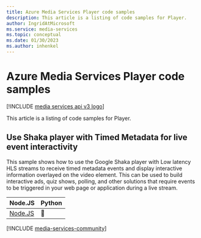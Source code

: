 ---title: Azure Media Services Player code samplesdescription: This article is a listing of code samples for Player.author: IngridAtMicrosoftms.service: media-servicesms.topic: conceptualms.date: 01/30/2023ms.author: inhenkel---
# Azure Media Services Player code samples
[!INCLUDE [media services api v3 logo](../includes/v3-hr.md)]
This article is a listing of code samples for Player.
## Use Shaka player with Timed Metadata for live event interactivity
This sample shows how to use the Google Shaka player with Low latency HLS streams to receive timed metadata events and display interactive information overlayed on the video element. This can be used to build interactive ads, quiz shows, polling, and other solutions that require events to be triggered in your web page or application during a live stream.
| Node.JS | Python |
| ------- | ------ |
| [Node.JS](https://github.com/Azure-Samples/media-services-v3-node-tutorials/blob/main/Player/examples/shaka/index.js) |  :small_blue_diamond: |
[!INCLUDE [media-services-community](../includes/media-services-community.md)]

